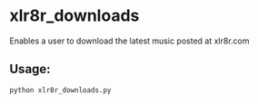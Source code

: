 xlr8r_downloads
===============

Enables a user to download the latest music posted at xlr8r.com

Usage:
---------------
    python xlr8r_downloads.py
